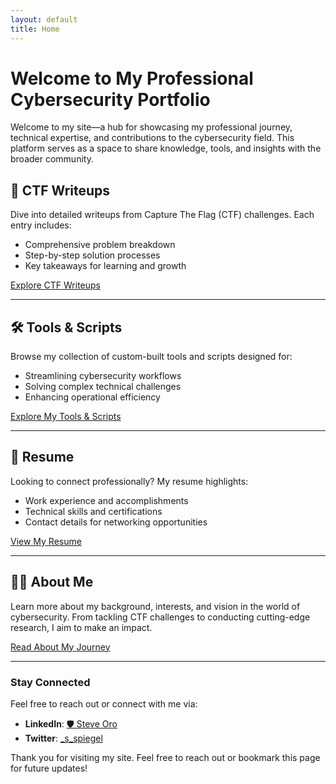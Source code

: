 ```yaml
---
layout: default
title: Home
---
```


# Welcome to My Professional Cybersecurity Portfolio

Welcome to my site—a hub for showcasing my professional journey, technical expertise, and contributions to the cybersecurity field. This platform serves as a space to share knowledge, tools, and insights with the broader community.

## 🚩 **CTF Writeups**
Dive into detailed writeups from Capture The Flag (CTF) challenges. Each entry includes:
- Comprehensive problem breakdown
- Step-by-step solution processes
- Key takeaways for learning and growth

[Explore CTF Writeups](./pages/CTFs/ctfs.md)

---

## 🛠️ **Tools & Scripts**
Browse my collection of custom-built tools and scripts designed for:
- Streamlining cybersecurity workflows
- Solving complex technical challenges
- Enhancing operational efficiency
 
[Explore My Tools & Scripts](https://github.com/steve0ro/)

---

## 📄 **Resume**
Looking to connect professionally? My resume highlights:
- Work experience and accomplishments
- Technical skills and certifications
- Contact details for networking opportunities

[View My Resume](./pages/Resume/resume.md)

---

## 🧑‍💻 **About Me**
Learn more about my background, interests, and vision in the world of cybersecurity. From tackling CTF challenges to conducting cutting-edge research, I aim to make an impact.

[Read About My Journey](./pages/AboutMe/about.md)

---

### Stay Connected
Feel free to reach out or connect with me via:

- **LinkedIn**: [🛡 Steve Oro](https://www.linkedin.com/in/%F0%9F%9B%A1steve-oro-298ab617b/)
- **Twitter**: [_s_spiegel](https://x.com/_s_spiegel)

Thank you for visiting my site. Feel free to reach out or bookmark this page for future updates!
